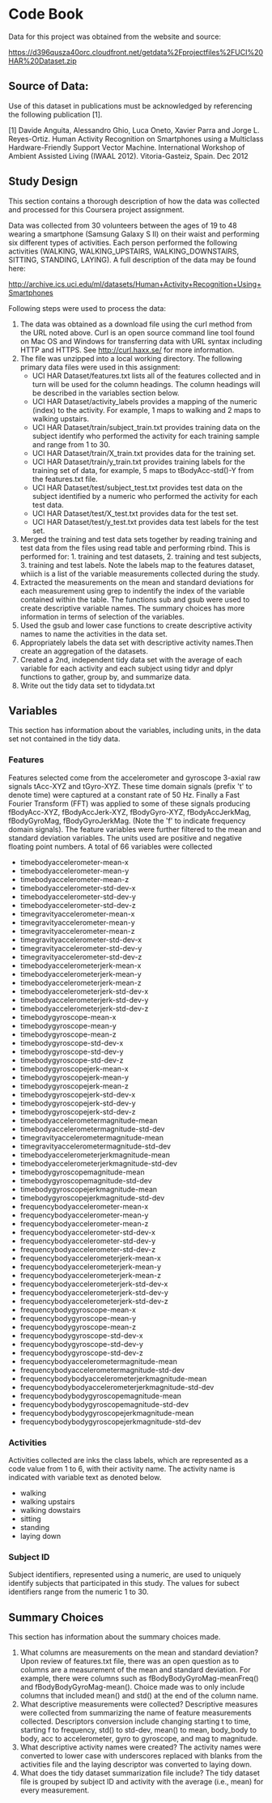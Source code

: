 # Code Book

Data for this project was obtained from the website and source:

https://d396qusza40orc.cloudfront.net/getdata%2Fprojectfiles%2FUCI%20HAR%20Dataset.zip

## Source of Data: 

Use of this dataset in publications must be acknowledged by referencing the following publication [1].

[1] Davide Anguita, Alessandro Ghio, Luca Oneto, Xavier Parra and Jorge L. Reyes-Ortiz. Human Activity Recognition on Smartphones using a Multiclass Hardware-Friendly Support Vector Machine. International Workshop of Ambient Assisted Living (IWAAL 2012). Vitoria-Gasteiz, Spain. Dec 2012


## Study Design

This section contains a thorough description of how the data was collected and processed for this Coursera project assignment.

Data was collected from 30 volunteers between the ages of 19 to 48 wearing a smartphone (Samsung Galaxy S II) on their waist and performing six different types of  activities. Each person performed the following activities (WALKING, WALKING_UPSTAIRS, WALKING_DOWNSTAIRS, SITTING, STANDING, LAYING). A full description of the data may be found here:

http://archive.ics.uci.edu/ml/datasets/Human+Activity+Recognition+Using+Smartphones 

Following steps were used to process the data: 


1. The data was obtained as a download file using the curl method from the URL noted above. Curl is an open source command line tool found on Mac OS and Windows for transferring data with URL syntax including HTTP and HTTPS. See http://curl.haxx.se/ for more information. 
2. The file was unzipped into a local working directory. The following primary data files were used in this assignment:
    - UCI HAR Dataset/features.txt lists all of the features collected and in turn will be used for the column headings. The column headings will be described in the variables section below.
    - UCI HAR Dataset/activity_labels provides a mapping of the numeric (index) to the activity. For example, 1 maps to walking and 2 maps to walking upstairs.
    - UCI HAR Dataset/train/subject_train.txt provides training data on the subject identify who performed the activity for each training sample and range from 1 to 30.
    - UCI HAR Dataset/train/X_train.txt provides data for the training set.
    - UCI HAR Dataset/train/y_train.txt provides training labels for the training set of data, for example, 5 maps to tBodyAcc-std()-Y from the features.txt file.
    - UCI HAR Dataset/test/subject_test.txt provides test data on the subject identified by a numeric who performed the activity for each test data.
    - UCI HAR Dataset/test/X_test.txt provides data for the test set.
    - UCI HAR Dataset/test/y_test.txt provides data test labels for the test set. 
3. Merged the training and test data sets together by reading training and test data from the files using read table and performing rbind. This is performed for: 1. training and test datasets, 2. training and test subjects, 3. training and test labels. Note the labels map to the features dataset, whiich is a list of the variable measurements collected during the study.
4. Extracted the measurements on the mean and standard deviations for each measurement using grep to indentify the index of the variable contained within the table. The functions sub and gsub were used to create descriptive variable names. The summary choices has more information in terms of selection of the variables.
5. Used the gsub and lower case functions to create descriptive activity names to name the activities in the data set.
6. Appropriately labels the data set with descriptive activity names.Then create an aggregation of the datasets.
7. Created a 2nd, independent tidy data set with the average of each variable for each activity and each subject using tidyr and dplyr functions to gather, group by, and summarize data. 
8. Write out the tidy data set to tidydata.txt



## Variables

This section has information about the variables, including units, in the data set not contained in the tidy data.

### Features

Features selected come from the accelerometer and gyroscope 3-axial raw signals tAcc-XYZ and tGyro-XYZ. These time domain signals (prefix 't' to denote time) were captured at a constant rate of 50 Hz. Finally a Fast Fourier Transform (FFT) was applied to some of these signals producing fBodyAcc-XYZ, fBodyAccJerk-XYZ, fBodyGyro-XYZ, fBodyAccJerkMag, fBodyGyroMag, fBodyGyroJerkMag. (Note the 'f' to indicate frequency domain signals). The feature variables were further filtered to the mean and standard deviation variables. The units used are positive and negative floating point numbers. A total of 66 variables were collected

- timebodyaccelerometer-mean-x
- timebodyaccelerometer-mean-y
- timebodyaccelerometer-mean-z
- timebodyaccelerometer-std-dev-x
- timebodyaccelerometer-std-dev-y
- timebodyaccelerometer-std-dev-z
- timegravityaccelerometer-mean-x
- timegravityaccelerometer-mean-y
- timegravityaccelerometer-mean-z
- timegravityaccelerometer-std-dev-x
- timegravityaccelerometer-std-dev-y
- timegravityaccelerometer-std-dev-z
- timebodyaccelerometerjerk-mean-x
- timebodyaccelerometerjerk-mean-y
- timebodyaccelerometerjerk-mean-z
- timebodyaccelerometerjerk-std-dev-x
- timebodyaccelerometerjerk-std-dev-y
- timebodyaccelerometerjerk-std-dev-z
- timebodygyroscope-mean-x
- timebodygyroscope-mean-y
- timebodygyroscope-mean-z
- timebodygyroscope-std-dev-x
- timebodygyroscope-std-dev-y
- timebodygyroscope-std-dev-z
- timebodygyroscopejerk-mean-x
- timebodygyroscopejerk-mean-y
- timebodygyroscopejerk-mean-z
- timebodygyroscopejerk-std-dev-x
- timebodygyroscopejerk-std-dev-y
- timebodygyroscopejerk-std-dev-z
- timebodyaccelerometermagnitude-mean
- timebodyaccelerometermagnitude-std-dev
- timegravityaccelerometermagnitude-mean
- timegravityaccelerometermagnitude-std-dev
- timebodyaccelerometerjerkmagnitude-mean
- timebodyaccelerometerjerkmagnitude-std-dev
- timebodygyroscopemagnitude-mean
- timebodygyroscopemagnitude-std-dev
- timebodygyroscopejerkmagnitude-mean
- timebodygyroscopejerkmagnitude-std-dev
- frequencybodyaccelerometer-mean-x
- frequencybodyaccelerometer-mean-y
- frequencybodyaccelerometer-mean-z
- frequencybodyaccelerometer-std-dev-x
- frequencybodyaccelerometer-std-dev-y
- frequencybodyaccelerometer-std-dev-z
- frequencybodyaccelerometerjerk-mean-x
- frequencybodyaccelerometerjerk-mean-y
- frequencybodyaccelerometerjerk-mean-z
- frequencybodyaccelerometerjerk-std-dev-x
- frequencybodyaccelerometerjerk-std-dev-y
- frequencybodyaccelerometerjerk-std-dev-z
- frequencybodygyroscope-mean-x
- frequencybodygyroscope-mean-y
- frequencybodygyroscope-mean-z
- frequencybodygyroscope-std-dev-x
- frequencybodygyroscope-std-dev-y
- frequencybodygyroscope-std-dev-z
- frequencybodyaccelerometermagnitude-mean
- frequencybodyaccelerometermagnitude-std-dev
- frequencybodybodyaccelerometerjerkmagnitude-mean
- frequencybodybodyaccelerometerjerkmagnitude-std-dev
- frequencybodybodygyroscopemagnitude-mean
- frequencybodybodygyroscopemagnitude-std-dev
- frequencybodybodygyroscopejerkmagnitude-mean
- frequencybodybodygyroscopejerkmagnitude-std-dev


### Activities

Activities collected are inks the class labels, which are represented as a code value from 1 to 6, with their activity name. The activity name is indicated with variable text as denoted below.
- walking
- walking upstairs
- walking dowstairs
- sitting
- standing
- laying down

### Subject ID

Subject identifiers, represented using a numeric, are used to uniquely identify subjects that participated in this study. The values for subect identifiers range from the numeric 1 to 30.



## Summary Choices

This section has information about the summary choices made.

1.	What columns are measurements on the mean and standard deviation? Upon review of features.txt file, there was an open question as to columns are a measurement of the mean and standard deviation. For example, there were columns such as fBodyBodyGyroMag-meanFreq() and fBodyBodyGyroMag-mean(). Choice made was to only include columns that included mean() and std() at the end of the column name. 
2.	What descriptive measurements were collected? Descriptive measures were collected from summarizing the name of feature measurements collected. Descriptors conversion include changing starting t to time, starting f to frequency, std() to std-dev, mean() to mean, body_body to body, acc to accelerometer, gyro to gyroscope, and mag to magnitude.
3.	What descriptive activity names were created? The activity names were converted to lower case with underscores replaced with blanks from the activities file and the laying descriptor was converted to laying down. 
4.	What does the tidy dataset summarization file include? The tidy dataset file is grouped by subject ID and activity with the average (i.e., mean) for every measurement. 
